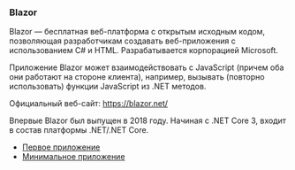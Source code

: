 ﻿### Blazor

Blazor — бесплатная веб-платформа с открытым исходным кодом, позволяющая разработчикам создавать веб-приложения с использованием C# и HTML. Разрабатывается корпорацией Microsoft.

Приложение Blazor может взаимодействовать с JavaScript (причем оба они работают на стороне клиента), например, вызывать (повторно использовать) функции JavaScript из .NET методов.

Официальный веб-сайт: https://blazor.net/

Впервые Blazor был выпущен в 2018 году. Начиная с .NET Core 3, входит в состав платформы .NET/.NET Core.

* [Первое приложение](HelloBlazor.md)
* [Минимальное приложение](Minimal.md)
